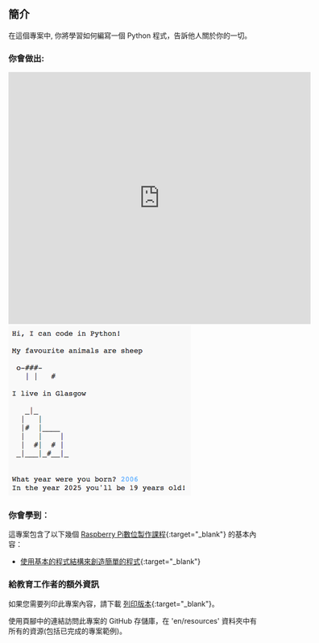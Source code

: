## 簡介

在這個專案中, 你將學習如何編寫一個 Python 程式，告訴他人關於你的一切。

### 你會做出:

<div class="trinket">
  <iframe src="https://trinket.io/embed/python/ec00ba73b0?outputOnly=true&start=result" width="600" height="500" frameborder="0" marginwidth="0" marginheight="0" allowfullscreen>
  </iframe>
  <img src="images/me-final.png">
</div>

### 你會學到︰

這專案包含了以下幾個 [Raspberry Pi數位製作課程](https://rpf.io/curriculum){:target="_blank"} 的基本內容：

+ [使用基本的程式結構來創造簡單的程式](https://www.raspberrypi.org/curriculum/programming/creator){:target="_blank"}

### 給教育工作者的額外資訊

如果您需要列印此專案內容，請下載 [列印版本](https://projects.raspberrypi.org/zh-TW/projects/about-me/print){:target="_blank"}。

使用頁腳中的連結訪問此專案的 GitHub 存儲庫，在 'en/resources' 資料夾中有所有的資源(包括已完成的專案範例)。
